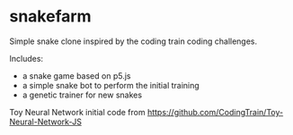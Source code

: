 # snakefarm
Simple snake clone inspired by the coding train coding challenges.

Includes:
- a snake game based on p5.js
- a simple snake bot to perform the initial training
- a genetic trainer for new snakes

Toy Neural Network initial code from https://github.com/CodingTrain/Toy-Neural-Network-JS